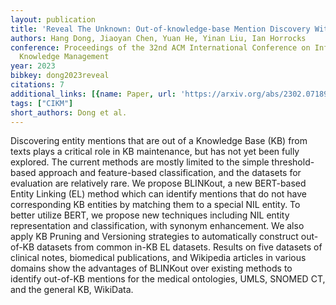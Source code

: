 ```yaml
---
layout: publication
title: 'Reveal The Unknown: Out-of-knowledge-base Mention Discovery With Entity Linking'
authors: Hang Dong, Jiaoyan Chen, Yuan He, Yinan Liu, Ian Horrocks
conference: Proceedings of the 32nd ACM International Conference on Information and
  Knowledge Management
year: 2023
bibkey: dong2023reveal
citations: 7
additional_links: [{name: Paper, url: 'https://arxiv.org/abs/2302.07189'}]
tags: ["CIKM"]
short_authors: Dong et al.
---
```

Discovering entity mentions that are out of a Knowledge Base (KB) from texts
plays a critical role in KB maintenance, but has not yet been fully explored.
The current methods are mostly limited to the simple threshold-based approach
and feature-based classification, and the datasets for evaluation are
relatively rare. We propose BLINKout, a new BERT-based Entity Linking (EL)
method which can identify mentions that do not have corresponding KB entities
by matching them to a special NIL entity. To better utilize BERT, we propose
new techniques including NIL entity representation and classification, with
synonym enhancement. We also apply KB Pruning and Versioning strategies to
automatically construct out-of-KB datasets from common in-KB EL datasets.
Results on five datasets of clinical notes, biomedical publications, and
Wikipedia articles in various domains show the advantages of BLINKout over
existing methods to identify out-of-KB mentions for the medical ontologies,
UMLS, SNOMED CT, and the general KB, WikiData.